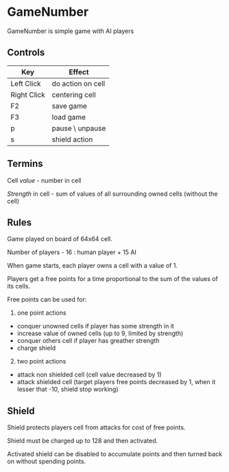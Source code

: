 GameNumber
====
GameNumber is simple game with AI players

Controls
----
| Key | Effect
| --- | ---
| Left Click | do action on cell
| Right Click | centering cell
| F2 | save game
| F3 | load game
| p | pause \ unpause
| s | shield action

Termins
----
Cell _value_ - number in cell

_Strength_ in cell - sum of values of all surrounding owned cells (without the cell)

Rules
----
Game played on board of 64x64 cell.

Number of players - 16 : human player + 15 AI

When game starts, each player owns a cell with a value of 1.

Players get a free points for a time proportional to the sum of the values of its cells.

Free points can be used for:

1. one point actions
  - conquer unowned cells if player has some strength in it
  - increase value of owned cells (up to 9, limited by strength)
  - conquer others cell if player has greather strength
  - charge shield
2. two point actions
  - attack non shielded cell (cell value decreased by 1)
  - attack shielded cell (target players free points decreased by 1, when it lesser that -10, shield stop working)

Shield
----
Shield protects players cell from attacks for cost of free points.

Shield must be charged up to 128 and then activated.

Activated shield can be disabled to accumulate points and then turned back on without spending points.
